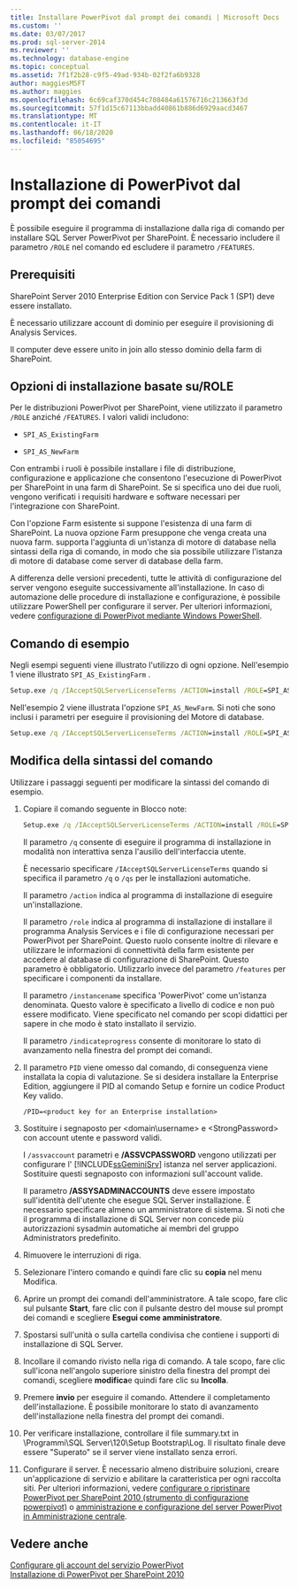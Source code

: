 ```yaml
---
title: Installare PowerPivot dal prompt dei comandi | Microsoft Docs
ms.custom: ''
ms.date: 03/07/2017
ms.prod: sql-server-2014
ms.reviewer: ''
ms.technology: database-engine
ms.topic: conceptual
ms.assetid: 7f1f2b28-c9f5-49ad-934b-02f2fa6b9328
author: maggiesMSFT
ms.author: maggies
ms.openlocfilehash: 6c69caf370d454c708484a61576716c213663f3d
ms.sourcegitcommit: 57f1d15c67113bbadd40861b886d6929aacd3467
ms.translationtype: MT
ms.contentlocale: it-IT
ms.lasthandoff: 06/18/2020
ms.locfileid: "85054695"
---
```

# <a name="install-powerpivot-from-the-command-prompt"></a>Installazione di PowerPivot dal prompt dei comandi
  È possibile eseguire il programma di installazione dalla riga di comando per installare SQL Server PowerPivot per SharePoint. È necessario includere il parametro `/ROLE` nel comando ed escludere il parametro `/FEATURES`.  
  
## <a name="prerequisites"></a>Prerequisiti  
 SharePoint Server 2010 Enterprise Edition con Service Pack 1 (SP1) deve essere installato.  
  
 È necessario utilizzare account di dominio per eseguire il provisioning di Analysis Services.  
  
 Il computer deve essere unito in join allo stesso dominio della farm di SharePoint.  
  
##  <a name="role-based-installation-options"></a><a name="Commands"></a>Opzioni di installazione basate su/ROLE  
 Per le distribuzioni PowerPivot per SharePoint, viene utilizzato il parametro `/ROLE` anziché `/FEATURES`. I valori validi includono:  
  
-   `SPI_AS_ExistingFarm`  
  
-   `SPI_AS_NewFarm`  
  
 Con entrambi i ruoli è possibile installare i file di distribuzione, configurazione e applicazione che consentono l'esecuzione di PowerPivot per SharePoint in una farm di SharePoint. Se si specifica uno dei due ruoli, vengono verificati i requisiti hardware e software necessari per l'integrazione con SharePoint.  
  
 Con l'opzione Farm esistente si suppone l'esistenza di una farm di SharePoint. La nuova opzione Farm presuppone che venga creata una nuova farm. supporta l'aggiunta di un'istanza di motore di database nella sintassi della riga di comando, in modo che sia possibile utilizzare l'istanza di motore di database come server di database della farm.  
  
 A differenza delle versioni precedenti, tutte le attività di configurazione del server vengono eseguite successivamente all'installazione. In caso di automazione delle procedure di installazione e configurazione, è possibile utilizzare PowerShell per configurare il server. Per ulteriori informazioni, vedere [configurazione di PowerPivot mediante Windows PowerShell](https://docs.microsoft.com/analysis-services/power-pivot-sharepoint/power-pivot-configuration-using-windows-powershell).  
  
## <a name="example-commands"></a>Comando di esempio  
 Negli esempi seguenti viene illustrato l'utilizzo di ogni opzione. Nell'esempio 1 viene illustrato `SPI_AS_ExistingFarm` .  
  
```cmd
Setup.exe /q /IAcceptSQLServerLicenseTerms /ACTION=install /ROLE=SPI_AS_ExistingFarm /INSTANCENAME=PowerPivot /INDICATEPROGRESS/ASSVCACCOUNT=<DomainName\UserName> /ASSVCPASSWORD=<StrongPassword> /ASSYSADMINACCOUNTS=<DomainName\UserName>   
```  
  
 Nell'esempio 2 viene illustrata l'opzione `SPI_AS_NewFarm`. Si noti che sono inclusi i parametri per eseguire il provisioning del Motore di database.  
  
```cmd
Setup.exe /q /IAcceptSQLServerLicenseTerms /ACTION=install /ROLE=SPI_AS_NewFarm /INSTANCENAME=PowerPivot /INDICATEPROGRESS/SQLSVCACCOUNT=<DomainName\UserName> /SQLSVCPASSWORD=<StrongPassword> /SQLSYSADMINACCOUNTS=<DomainName\UserName> /AGTSVCACCOUNT=<DomainName\UserName> /AGTSVCPASSWORD=<StrongPassword> /ASSVCACCOUNT=<DomainName\UserName> /ASSVCPASSWORD=<StrongPassword> /ASSYSADMINACCOUNTS=<DomainName\UserName>   
```  
  
##  <a name="modifying-the-command-syntax"></a><a name="Join"></a>Modifica della sintassi del comando  
 Utilizzare i passaggi seguenti per modificare la sintassi del comando di esempio.  
  
1.  Copiare il comando seguente in Blocco note:  
  
    ```cmd
    Setup.exe /q /IAcceptSQLServerLicenseTerms /ACTION=install /ROLE=SPI_AS_ExistingFarm /INSTANCENAME=PowerPivot /INDICATEPROGRESS/ASSVCACCOUNT=<DomainName\UserName> /ASSVCPASSWORD=<StrongPassword> /ASSYSADMINACCOUNTS=<DomainName\UserName>   
    ```  
  
     Il parametro `/q` consente di eseguire il programma di installazione in modalità non interattiva senza l'ausilio dell'interfaccia utente.  
  
     È necessario specificare `/IAcceptSQLServerLicenseTerms` quando si specifica il parametro `/q` o `/qs` per le installazioni automatiche.  
  
     Il parametro `/action` indica al programma di installazione di eseguire un'installazione.  
  
     Il parametro `/role` indica al programma di installazione di installare il programma Analysis Services e i file di configurazione necessari per PowerPivot per SharePoint. Questo ruolo consente inoltre di rilevare e utilizzare le informazioni di connettività della farm esistente per accedere al database di configurazione di SharePoint. Questo parametro è obbligatorio. Utilizzarlo invece del parametro `/features` per specificare i componenti da installare.  
  
     Il parametro `/instancename` specifica 'PowerPivot' come un'istanza denominata. Questo valore è specificato a livello di codice e non può essere modificato. Viene specificato nel comando per scopi didattici per sapere in che modo è stato installato il servizio.  
  
     Il parametro `/indicateprogress` consente di monitorare lo stato di avanzamento nella finestra del prompt dei comandi.  
  
2.  Il parametro `PID` viene omesso dal comando, di conseguenza viene installata la copia di valutazione. Se si desidera installare la Enterprise Edition, aggiungere il PID al comando Setup e fornire un codice Product Key valido.  
  
    ```  
    /PID=<product key for an Enterprise installation>  
    ```  
  
3.  Sostituire i segnaposto per \<domain\username> e \<StrongPassword> con account utente e password validi.  
  
     I `/assvaccount` parametri e **/ASSVCPASSWORD** vengono utilizzati per configurare l' [!INCLUDE[ssGeminiSrv](../../includes/ssgeminisrv-md.md)] istanza nel server applicazioni. Sostituire questi segnaposto con informazioni sull'account valide.  
  
     Il parametro **/ASSYSADMINACCOUNTS** deve essere impostato sull'identità dell'utente che esegue SQL Server installazione. È necessario specificare almeno un amministratore di sistema. Si noti che il programma di installazione di SQL Server non concede più autorizzazioni sysadmin automatiche ai membri del gruppo Administrators predefinito.  
  
4.  Rimuovere le interruzioni di riga.  
  
5.  Selezionare l'intero comando e quindi fare clic su **copia** nel menu Modifica.  
  
6.  Aprire un prompt dei comandi dell'amministratore. A tale scopo, fare clic sul pulsante **Start**, fare clic con il pulsante destro del mouse sul prompt dei comandi e scegliere **Esegui come amministratore**.  
  
7.  Spostarsi sull'unità o sulla cartella condivisa che contiene i supporti di installazione di SQL Server.  
  
8.  Incollare il comando rivisto nella riga di comando. A tale scopo, fare clic sull'icona nell'angolo superiore sinistro della finestra del prompt dei comandi, scegliere **modifica**e quindi fare clic su **Incolla**.  
  
9. Premere **invio** per eseguire il comando. Attendere il completamento dell'installazione. È possibile monitorare lo stato di avanzamento dell'installazione nella finestra del prompt dei comandi.  
  
10. Per verificare installazione, controllare il file summary.txt in \Programmi\SQL Server\120\Setup Bootstrap\Log. Il risultato finale deve essere "Superato" se il server viene installato senza errori.  
  
11. Configurare il server. È necessario almeno distribuire soluzioni, creare un'applicazione di servizio e abilitare la caratteristica per ogni raccolta siti. Per ulteriori informazioni, vedere [configurare o ripristinare PowerPivot per SharePoint 2010 &#40;strumento di configurazione powerpivot&#41;](../../../2014/analysis-services/configure-repair-powerpivot-sharepoint-2010.md) o [amministrazione e configurazione del server PowerPivot in Amministrazione centrale](https://docs.microsoft.com/analysis-services/power-pivot-sharepoint/power-pivot-server-administration-and-configuration-in-central-administration).  
  
## <a name="see-also"></a>Vedere anche  
 [Configurare gli account del servizio PowerPivot](https://docs.microsoft.com/analysis-services/power-pivot-sharepoint/configure-power-pivot-service-accounts)   
 [Installazione di PowerPivot per SharePoint 2010](../../../2014/sql-server/install/powerpivot-for-sharepoint-2010-installation.md)  
